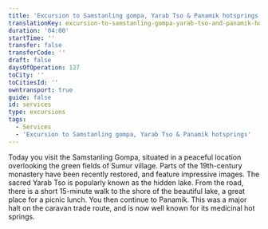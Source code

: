 ```yaml
---
title: 'Excursion to Samstanling gompa, Yarab Tso & Panamik hotsprings'
translationKey: excursion-to-samstanling-gompa-yarab-tso-and-panamik-hotsprings
duration: '04:00'
startTime: ''
transfer: false
transferCode: ''
draft: false
daysOfOperation: 127
toCity: ''
toCitiesId: ''
owntransport: true
guide: false
id: services
type: excursions
tags:
  - Services
  - 'Excursion to Samstanling gompa, Yarab Tso & Panamik hotsprings'
---
```

Today you visit the Samstanling Gompa, situated in a peaceful location overlooking the green fields of Sumur village. Parts of the 19th-century monastery have been recently restored, and feature impressive images. The sacred Yarab Tso is popularly known as the hidden lake. From the road, there is a short 15-minute walk to the shore of the beautiful lake, a great place for a picnic lunch. You then continue to Panamik. This was a major halt on the caravan trade route, and is now well known for its medicinal hot springs.